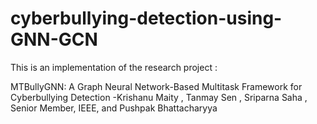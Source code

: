 # cyberbullying-detection-using-GNN-GCN
This is an implementation of the research project :

MTBullyGNN: A Graph Neural Network-Based Multitask Framework for Cyberbullying Detection
-Krishanu Maity , Tanmay Sen , Sriparna Saha , Senior Member, IEEE, and Pushpak Bhattacharyya
